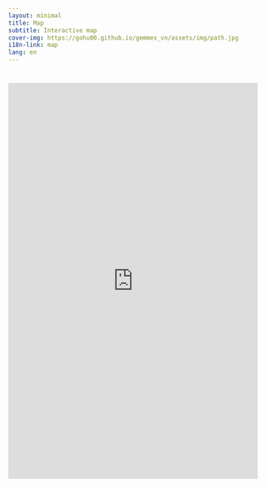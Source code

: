 ```yaml
---
layout: minimal
title: Map
subtitle: Interactive map
cover-img: https://gohu00.github.io/gemmes_vn/assets/img/path.jpg
i18n-link: map
lang: en
---
```



<style>

.conteneur
{
position: relative;
}

.conteneur iframe
{
position: absolute;
top: 0;
left: 0;
width: 100%;
height: 100%;
}
</style>




<div class="conteneur">

<h1 class="text-center"> How to use this map? </h1>

<a href="https://remosat.usth.edu.vn/ecomore2/VNM">Open in a new window?</a>

<iframe ddd  src="https://stla.shinyapps.io/3Dsliced/"
style="border:none; overflow:hidden; width:100%; height:800px; left:0px; display:block; "></iframe>

</div>